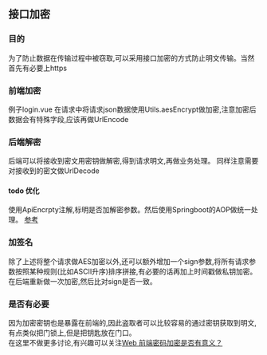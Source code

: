 ## 接口加密

### 目的
为了防止数据在传输过程中被窃取,可以采用接口加密的方式防止明文传输。当然首先有必要上https

### 前端加密
例子login.vue
在请求中将请求json数据使用Utils.aesEncrypt做加密,注意加密后数据会有特殊字段,应该再做UrlEncode

### 后端解密
后端可以将接收到密文用密钥做解密,得到请求明文,再做业务处理。
同样注意需要对接收到的密文做UrlDecode

#### todo 优化
使用ApiEncrpty注解,标明是否加解密参数。然后使用Springboot的AOP做统一处理。
[参考](https://blog.csdn.net/weixin_44505962/article/details/101231330)

### 加签名
除了上述将整个请求做AES加密以外,还可以额外增加一个sign参数,将所有请求参数按照某种规则(比如ASCII升序)排序拼接,有必要的话再加上时间戳做私钥加密。
在后端重新做一次加密,然后比对sign是否一致。

### 是否有必要
因为加密密钥也是暴露在前端的,因此盗取者可以比较容易的通过密钥获取到明文,有点类似把门锁上,但是把钥匙放在门口。    
在这里不做更多讨论,有兴趣可以关注[Web 前端密码加密是否有意义？](https://www.zhihu.com/question/25539382)



